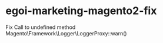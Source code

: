 # egoi-marketing-magento2-fix
Fix Call to undefined method Magento\Framework\Logger\LoggerProxy::warn()
